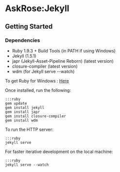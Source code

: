 # AskRose:Jekyll

## Getting Started

### Dependencies

- Ruby 1.9.3 + Build Tools (in PATH if using Windows)
- Jekyll (1.5.1)
- japr (Jekyll-Asset-Pipeline Reborn) (latest version)
- closure-compiler (latest version)
- wdm (for Jekyll serve --watch)

To get Ruby for Windows : [Here](rubyinstaller.org)

Once installed, run the following:

    :::ruby
    gem update
    gem install jekyll
    gem install japr
    gem install closure-compiler
    gem install wdm

To run the HTTP server:

    :::ruby
    jekyll serve

For faster iterative development on the local machine:

    :::ruby
    jekyll serve --watch